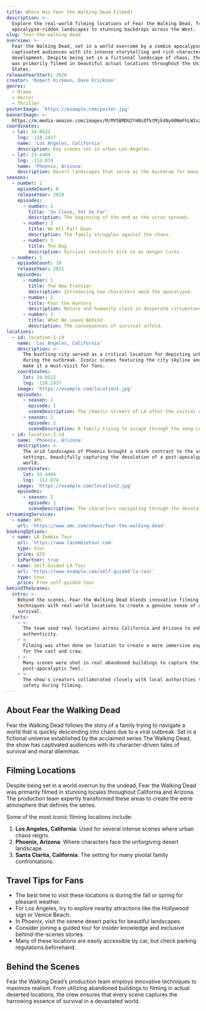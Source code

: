 ```yaml
---
title: Where Was Fear the Walking Dead Filmed?
description: >-
  Explore the real-world filming locations of Fear the Walking Dead, from the
  apocalypse-ridden landscapes to stunning backdrops across the West.
slug: fear-the-walking-dead
overview: >-
  Fear the Walking Dead, set in a world overcome by a zombie apocalypse, has
  captivated audiences with its intense storytelling and rich character
  development. Despite being set in a fictional landscape of chaos, the series
  was primarily filmed in beautiful actual locations throughout the United
  States.
releaseYearStart: 2020
creator: 'Robert Kirkman, Dave Erickson'
genres:
  - Drama
  - Horror
  - Thriller
posterImage: 'https://example.com/poster.jpg'
bannerImage: >-
  https://m.media-amazon.com/images/M/MV5BMDU2YmNiOTktMjE4Ny00NmFhLWIxZTYtOWY0ZWQ4MWM3YjdiXkEyXkFqcGc@._V1_SX300.jpg
coordinates:
  - lat: 34.0522
    lng: -118.2437
    name: 'Los Angeles, California'
    description: Key scenes set in urban Los Angeles.
  - lat: 33.4484
    lng: -112.074
    name: 'Phoenix, Arizona'
    description: Desert landscapes that serve as the backdrop for many pivotal moments.
seasons:
  - number: 1
    episodeCount: 6
    releaseYear: 2020
    episodes:
      - number: 1
        title: 'So Close, Yet So Far'
        description: The beginning of the end as the virus spreads.
      - number: 2
        title: We All Fall Down
        description: The family struggles against the chaos.
      - number: 3
        title: The Dog
        description: Survival instincts kick in as danger lurks.
  - number: 2
    episodeCount: 10
    releaseYear: 2021
    episodes:
      - number: 1
        title: The New Frontier
        description: Introducing new characters amid the apocalypse.
      - number: 2
        title: Fear the Hunters
        description: Nature and humanity clash in desperate circumstances.
      - number: 3
        title: What We Leave Behind
        description: The consequences of survival unfold.
locations:
  - id: location-1-id
    name: 'Los Angeles, California'
    description: >-
      The bustling city served as a critical location for depicting urban chaos
      during the outbreak. Iconic scenes featuring the city skyline and streets
      make it a must-visit for fans.
    coordinates:
      lat: 34.0522
      lng: -118.2437
    image: 'https://example.com/location1.jpg'
    episodes:
      - season: 1
        episode: 1
        sceneDescription: The chaotic streets of LA after the initial outbreak.
      - season: 1
        episode: 2
        sceneDescription: A family trying to escape through the smog-covered city.
  - id: location-2-id
    name: 'Phoenix, Arizona'
    description: >-
      The arid landscapes of Phoenix brought a stark contrast to the urban
      settings, beautifully capturing the desolation of a post-apocalyptic
      world.
    coordinates:
      lat: 33.4484
      lng: -112.074
    image: 'https://example.com/location2.jpg'
    episodes:
      - season: 2
        episode: 1
        sceneDescription: The characters navigating through the desolate desert.
streamingServices:
  - name: AMC
    url: 'https://www.amc.com/shows/fear-the-walking-dead'
bookingOptions:
  - name: LA Zombie Tour
    url: 'https://www.lazombietour.com'
    type: tour
    price: $59
    isPartner: true
  - name: Self-Guided LA Tour
    url: 'https://www.example.com/self-guided-la-tour'
    type: tour
    price: Free self-guided tour
behindTheScenes:
  intro: >-
    Behind the scenes, Fear the Walking Dead blends innovative filming
    techniques with real-world locations to create a genuine sense of dread and
    survival.
  facts:
    - >-
      The team used real locations across California and Arizona to enhance
      authenticity.
    - >-
      Filming was often done on location to create a more immersive experience
      for the cast and crew.
    - >-
      Many scenes were shot in real abandoned buildings to capture the
      post-apocalyptic feel.
    - >-
      The show's creators collaborated closely with local authorities to ensure
      safety during filming.
---
```


## About Fear the Walking Dead

Fear the Walking Dead follows the story of a family trying to navigate a world that is quickly descending into chaos due to a viral outbreak. Set in a fictional universe established by the acclaimed series The Walking Dead, the show has captivated audiences with its character-driven tales of survival and moral dilemmas.

## Filming Locations

Despite being set in a world overrun by the undead, Fear the Walking Dead was primarily filmed in stunning locales throughout California and Arizona. The production team expertly transformed these areas to create the eerie atmosphere that defines the series.

Some of the most iconic filming locations include:

1. **Los Angeles, California**: Used for several intense scenes where urban chaos reigns.
2. **Phoenix, Arizona**: Where characters face the unforgiving desert landscape.
3. **Santa Clarita, California**: The setting for many pivotal family confrontations.

## Travel Tips for Fans

- The best time to visit these locations is during the fall or spring for pleasant weather.
- For Los Angeles, try to explore nearby attractions like the Hollywood sign or Venice Beach.
- In Phoenix, visit the serene desert parks for beautiful landscapes.
- Consider joining a guided tour for insider knowledge and exclusive behind-the-scenes stories.
- Many of these locations are easily accessible by car, but check parking regulations beforehand.

## Behind the Scenes

Fear the Walking Dead’s production team employs innovative techniques to maximize realism. From utilizing abandoned buildings to filming in actual deserted locations, the crew ensures that every scene captures the harrowing essence of survival in a devastated world.
